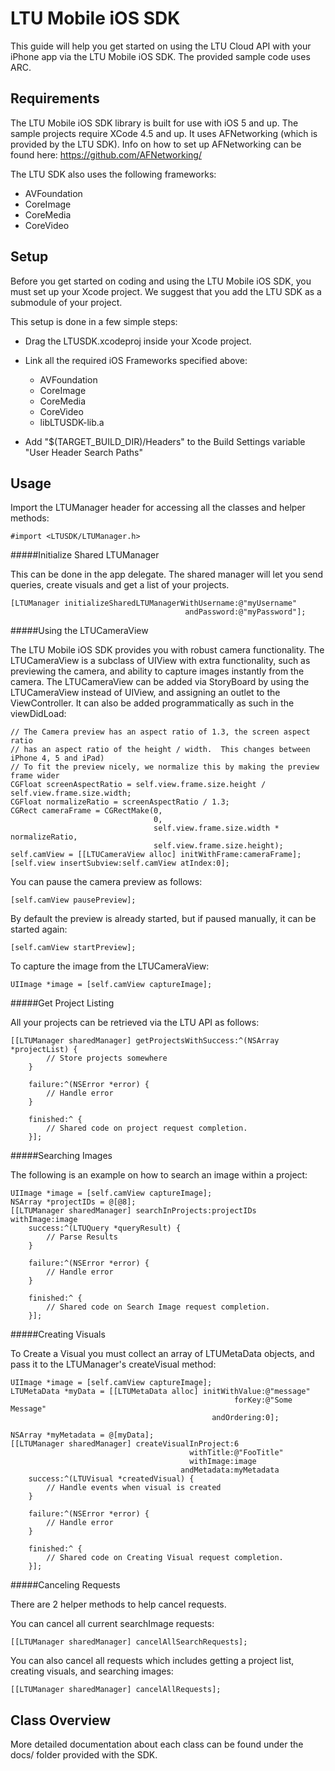 LTU Mobile iOS SDK
==================

This guide will help you get started on using the LTU Cloud API with your iPhone
app via the LTU Mobile iOS SDK.  The provided sample code uses ARC.


Requirements
------------

The LTU Mobile iOS SDK library is built for use with iOS 5 and up.  The sample
projects require XCode 4.5 and up.  It uses AFNetworking (which is provided by
the LTU SDK).
Info on how to set up AFNetworking can be found here:
https://github.com/AFNetworking/

The LTU SDK also uses the following frameworks:

* AVFoundation
* CoreImage
* CoreMedia
* CoreVideo


Setup
-----

Before you get started on coding and using the LTU Mobile iOS SDK, you must set
up your Xcode project. We suggest that you add the LTU SDK as a submodule of
your project.

This setup is done in a few simple steps:


* Drag the LTUSDK.xcodeproj inside your Xcode project.

* Link all the required iOS Frameworks specified above:
  - AVFoundation
  - CoreImage
  - CoreMedia
  - CoreVideo
  - libLTUSDK-lib.a

* Add "$(TARGET_BUILD_DIR)/Headers" to the Build Settings variable
  "User Header Search Paths"



Usage
-----

Import the LTUManager header for accessing all the classes and helper methods:

    #import <LTUSDK/LTUManager.h>


#####Initialize Shared LTUManager

This can be done in the app delegate.  The shared manager will let you send
queries, create visuals and get a list of your projects.

```objc
[LTUManager initializeSharedLTUManagerWithUsername:@"myUsername"
                                       andPassword:@"myPassword"];
```

#####Using the LTUCameraView

The LTU Mobile iOS SDK provides you with robust camera functionality.  The
LTUCameraView is a subclass of UIView with extra functionality, such as
previewing the camera, and ability to capture images instantly from the camera.
The LTUCameraView can be added via StoryBoard by using the LTUCameraView instead
of UIView, and assigning an outlet to the ViewController.  It can also be added
programmatically as such in the viewDidLoad:

```objc
// The Camera preview has an aspect ratio of 1.3, the screen aspect ratio
// has an aspect ratio of the height / width.  This changes between iPhone 4, 5 and iPad)
// To fit the preview nicely, we normalize this by making the preview frame wider
CGFloat screenAspectRatio = self.view.frame.size.height / self.view.frame.size.width;
CGFloat normalizeRatio = screenAspectRatio / 1.3;
CGRect cameraFrame = CGRectMake(0,
                                0,
                                self.view.frame.size.width * normalizeRatio,
                                self.view.frame.size.height);
self.camView = [[LTUCameraView alloc] initWithFrame:cameraFrame];
[self.view insertSubview:self.camView atIndex:0];
```

You can pause the camera preview as follows:

```objc
[self.camView pausePreview];
```

By default the preview is already started, but if paused manually, it can be
started again:

```objc
[self.camView startPreview];
```

To capture the image from the LTUCameraView:

```objc
UIImage *image = [self.camView captureImage];
```

#####Get Project Listing

All your projects can be retrieved via the LTU API as follows:

```objc
[[LTUManager sharedManager] getProjectsWithSuccess:^(NSArray *projectList) {
        // Store projects somewhere
    }

    failure:^(NSError *error) {
        // Handle error
    }

    finished:^ {
        // Shared code on project request completion.
    }];
```


#####Searching Images

The following is an example on how to search an image within a project:

```objc
UIImage *image = [self.camView captureImage];
NSArray *projectIDs = @[@8];
[[LTUManager sharedManager] searchInProjects:projectIDs withImage:image
    success:^(LTUQuery *queryResult) {
        // Parse Results
    }

    failure:^(NSError *error) {
        // Handle error
    }

    finished:^ {
        // Shared code on Search Image request completion.
    }];
```

#####Creating Visuals

To Create a Visual you must collect an array of LTUMetaData objects, and pass it
to the LTUManager's createVisual method:

```objc
UIImage *image = [self.camView captureImage];
LTUMetaData *myData = [[LTUMetaData alloc] initWithValue:@"message"
                                                  forKey:@"Some Message"
                                             andOrdering:0];

NSArray *myMetadata = @[myData];
[[LTUManager sharedManager] createVisualInProject:6
                                        withTitle:@"FooTitle"
                                        withImage:image
                                      andMetadata:myMetadata
    success:^(LTUVisual *createdVisual) {
        // Handle events when visual is created
    }

    failure:^(NSError *error) {
        // Handle error
    }

    finished:^ {
        // Shared code on Creating Visual request completion.
    }];
```

#####Canceling Requests

There are 2 helper methods to help cancel requests.

You can cancel all current searchImage requests:

```objc
[[LTUManager sharedManager] cancelAllSearchRequests];
```

You can also cancel all requests which includes getting a project list, creating
visuals, and searching images:

```objc
[[LTUManager sharedManager] cancelAllRequests];
```

Class Overview
--------------

More detailed documentation about each class can be found under the docs/ folder
provided with the SDK.
